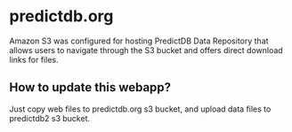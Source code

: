 # predictdb.org

Amazon S3 was configured for hosting PredictDB Data Repository that allows users to navigate through the S3 bucket and offers direct download links for files.

## How to update this webapp?

Just copy web files to predictdb.org s3 bucket, and upload data files to predictdb2 s3 bucket. 
